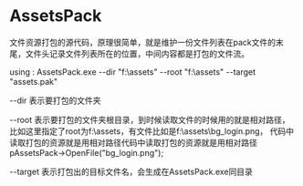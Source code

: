 AssetsPack
==========

文件资源打包的源代码，原理很简单，就是维护一份文件列表在pack文件的末尾，文件头记录文件列表所在的位置，中间内容都是打包的文件流。


using : AssetsPack.exe --dir "f:\assets" --root "f:\assets" --target "assets.pak"

--dir 表示要打包的文件夹

--root 表示要打包的文件夹根目录，到时候读取文件的时候用的就是相对路径，比如这里指定了root为f:\assets，有文件比如是f:\assets\bg_login.png，
代码中读取打包的资源就是用相对路径代码中读取打包的资源就是用相对路径pAssetsPack->OpenFile("bg_login.png");

--target 表示打包出的目标文件名，会生成在AssetsPack.exe同目录